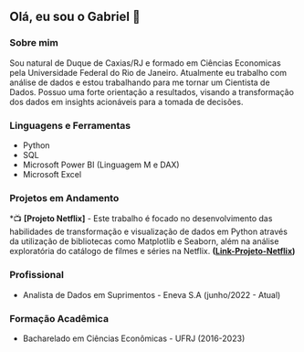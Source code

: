 ## Olá, eu sou o Gabriel 👋

### Sobre mim
Sou natural de Duque de Caxias/RJ e formado em Ciências Economicas pela Universidade Federal do Rio de Janeiro. Atualmente eu trabalho com análise de dados e estou trabalhando para me tornar um Cientista de Dados. Possuo uma forte orientação a resultados, visando a transformação dos dados em insights acionáveis para a tomada de decisões.

### Linguagens e Ferramentas
* Python
* SQL
* Microsoft Power BI (Linguagem M e DAX)
* Microsoft Excel

### Projetos em Andamento
*📺 **[Projeto Netflix]** - Este trabalho é focado no desenvolvimento das habilidades de transformação e visualização de dados em Python através da utilização de bibliotecas como Matplotlib e Seaborn, além na análise exploratória do catálogo de filmes e séries na Netflix. **([Link-Projeto-Netflix](https://github.com/gabrielmartinsdesouza/Projeto-Netflix))**

### Profissional
* Analista de Dados em Suprimentos - Eneva S.A (junho/2022 - Atual)

### Formação Acadêmica
* Bacharelado em Ciências Econômicas - UFRJ (2016-2023)
